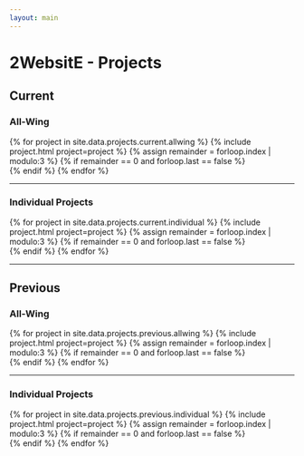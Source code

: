 ```yaml
---
layout: main
---
```


# 2WebsitE - Projects

## Current

### All-Wing

<div class="row">
  {% for project in site.data.projects.current.allwing %}
  {% include project.html project=project %}
  <!-- if last column in row -->
  {% assign remainder = forloop.index | modulo:3 %}
  {% if remainder == 0 and forloop.last == false %}
</div>
<div class="row">
  {% endif %}
  {% endfor %}
</div>

---

### Individual Projects

<div class="row">
  {% for project in site.data.projects.current.individual %}
  {% include project.html project=project %}
  <!-- if last column in row -->
  {% assign remainder = forloop.index | modulo:3 %}
  {% if remainder == 0 and forloop.last == false %}
</div>
<div class="row">
  {% endif %}
  {% endfor %}
</div>

---

## Previous

### All-Wing

<div class="row">
  {% for project in site.data.projects.previous.allwing %}
  {% include project.html project=project %}
  <!-- if last column in row -->
  {% assign remainder = forloop.index | modulo:3 %}
  {% if remainder == 0 and forloop.last == false %}
</div>
<div class="row">
  {% endif %}
  {% endfor %}
</div>

---

### Individual Projects

<div class="row">
  {% for project in site.data.projects.previous.individual %}
  {% include project.html project=project %}
  <!-- if last column in row -->
  {% assign remainder = forloop.index | modulo:3 %}
  {% if remainder == 0 and forloop.last == false %}
</div>
<div class="row">
  {% endif %}
  {% endfor %}
</div>
